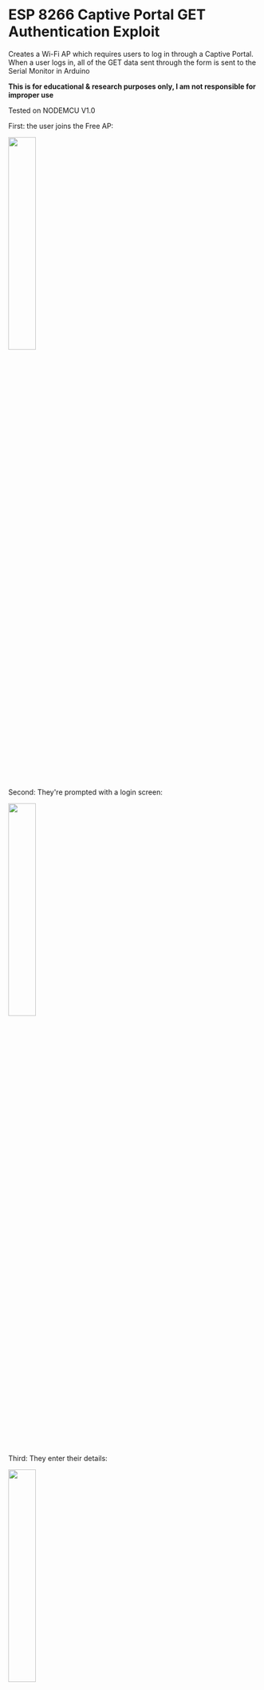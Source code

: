 # ESP 8266 Captive Portal GET Authentication Exploit

Creates a Wi-Fi AP which requires users to log in through a Captive Portal. When a user logs in, all of the GET data sent through the form is sent to the Serial Monitor in Arduino

**This is for educational & research purposes only, I am not responsible for improper use**

Tested on NODEMCU V1.0

First: the user joins the Free AP: 

<img src="https://i.imgur.com/qbP5Rok.jpg" width="33%" height="33%">

Second: They're prompted with a login screen: 

<img src="https://i.imgur.com/I8RE6Q8.jpg" width="33%" height="33%">

Third: They enter their details: 

<img src="https://i.imgur.com/fqLalu2.jpg" width="33%" height="33%">

Last: The details are sent through serial monitor! 

<img src="https://i.imgur.com/KbLAgwd.png" width="50%" height="50%">
